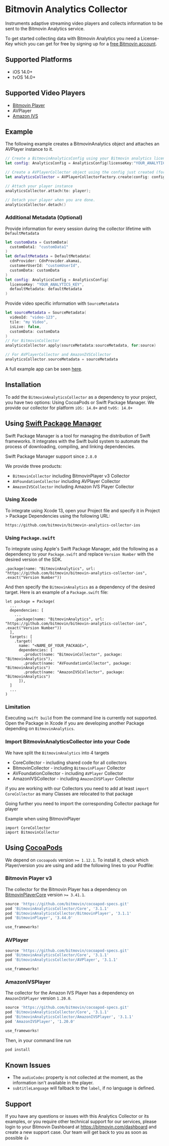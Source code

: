 # Bitmovin Analytics Collector

Instruments adaptive streaming video players and collects information to be sent to the Bitmovin Analytics service.

To get started collecting data with Bitmovin Analytics you need a License-Key which you can get for free by signing up for a [free Bitmovin account](https://bitmovin.com/dashboard/signup).

## Supported Platforms

- iOS 14.0+
- tvOS 14.0+

## Supported Video Players

- [Bitmovin Player](https://github.com/bitmovin/bitmovin-player-ios-sdk-cocoapod)
- AVPlayer
- [Amazon IVS](https://docs.aws.amazon.com/ivs/latest/userguide/player-ios.html)

## Example

The following example creates a BitmovinAnalytics object and attaches an AVPlayer instance to it.

```swift
// Create a BitmovinAnalyticsConfig using your Bitmovin analytics license key
let config: AnalyticsConfig = AnalyticsConfig(licenseKey:"YOUR_ANALYTICS_KEY")

// Create a AVPlayerCollector object using the config just created (for the Bitmovin Player, create a BitmovinPlayerCollector)
let analyticsCollector = AVPlayerCollectorFactory.create(config: config);

// Attach your player instance
analyticsCollector.attach(to: player);

// Detach your player when you are done.
analyticsCollector.detach()
```

### Additional Metadata (Optional)
Provide information for every session during the collector lifetime with `DefaultMetadata`
```swift
let customData = CustomData(
  customData1: "customData1"
)
let defaultMetadata = DefaultMetadata(
  cdnProvider: CdnProvider.akamai,
  customerUserId: "customUserId",
  customData: customData
)
let config: AnalyticsConfig = AnalyticsConfig(
  licenseKey: "YOUR_ANALYTICS_KEY",
  defaultMetadata: defaultMetadata
)

```

Provide video specific information with `SourceMetadata`
```swift 
let sourceMetadata = SourceMetadata(
  videoId: "video-123",
  tile: "my Video",
  isLive: false,
  customData: customData
)
// For BitmovinCollector
analyticsCollector.apply(sourceMetadata:sourceMetadata, for:source)

// For AVPlayerCollector and AmazonIVSCollector
analyticsCollector.sourceMetadata = sourceMetadata
```

A full example app can be seen [here](https://github.com/bitmovin/bitmovin-analytics-collector-ios-samples).

## Installation

To add the `BitmovinAnalyticsCollector` as a dependency to your project, you have two options: Using CocoaPods or Swift Package Manager.
We provide our collector for platform `iOS: 14.0+` and `tvOS: 14.0+`

## Using [Swift Package Manager](https://swift.org/package-manager/)

Swift Package Manager is a tool for managing the distribution of Swift frameworks. It integrates with the Swift build system to automate the process of downloading, compiling, and linking dependencies.

Swift Package Manager support since `2.8.0`

We provide three products:
- `BitmovinCollector` including BitmovinPlayer v3 Collector
- `AVFoundationCollector` including AVPlayer Collector
- `AmazonIVSCollector` including Amazon IVS Player Collector

### Using Xcode

To integrate using Xcode 13, open your Project file and specify it in Project > Package Dependencies using the following URL:

```
https://github.com/bitmovin/bitmovin-analytics-collector-ios
```
### Using `Package.swift`

To integrate using Apple's Swift Package Manager, add the following as a dependency to your `Package.swift` and replace `Version Number` with the desired version of the SDK.
```
.package(name: "BitmovinAnalytics", url: "https://github.com/bitmovin/bitmovin-analytics-collector-ios", .exact("Version Number"))
```
And then specify the `BitmovinAnalytics` as a dependency of the desired target. Here is an example of a `Package.swift` file:
```
let package = Package(
  ...
  dependencies: [
    ...
    .package(name: "BitmovinAnalytics", url: "https://github.com/bitmovin/bitmovin-analytics-collector-ios", .exact("Version Number"))
  ],
  targets: [
    .target(
      name: "<NAME_OF_YOUR_PACKAGE>",
      dependencies: [
        .product(name: "BitmovinCollector", package: "BitmovinAnalytics"),
        .product(name: "AVFoundationCollector", package: "BitmovinAnalytics")
        .product(name: "AmazonIVSCollector", package: "BitmovinAnalytics")
      ]),
  ]
  ...
)
```
### Limitation
Executing `swift build` from the command line is currently not supported. Open the Package in Xcode if you are developing another Package depending on `BitmovinAnalytics`.

### Import BitmovinAnalyticsCollector into your Code

We have split the `BitmovinAnalytics` into 4 targets
- CoreCollector - including shared code for all collectors
- BitmovinCollector - including `BitmovinPlayer` Collector
- AVFoundationCollector - including `AVPlayer` Collector
- AmazonIVSCollector - including `AmazonIVSPlayer` Collector

if you are working with our Collectors you need to add at least `import CoreCollector` as many Classes are relocated to that package

Going further you need to import the corresponding Collector package for player

Example when using BitmovinPlayer
```
import CoreCollector
import BitmovinCollector
```

## Using [CocoaPods](https://cocoapods.org/)

We depend on `cocoapods` version `>= 1.12.1`.
To install it, check which Player/version you are using and add the following lines to your Podfile:

### Bitmovin Player v3

The collector for the Bitmovin Player has a dependency on [BitmovinPlayerCore](https://github.com/bitmovin/player-ios-core.git) version `>= 3.41.1`.

```ruby
source 'https://github.com/bitmovin/cocoapod-specs.git'
pod 'BitmovinAnalyticsCollector/Core', '3.1.1'
pod 'BitmovinAnalyticsCollector/BitmovinPlayer', '3.1.1'
pod 'BitmovinPlayer', '3.44.0'

use_frameworks!
```

### AVPlayer

```ruby
source 'https://github.com/bitmovin/cocoapod-specs.git'
pod 'BitmovinAnalyticsCollector/Core', '3.1.1'
pod 'BitmovinAnalyticsCollector/AVPlayer', '3.1.1'

use_frameworks!
```

### AmazonIVSPlayer

The collector for the Amazon IVS Player has a dependency on `AmazonIVSPlayer` version `1.20.0`.

```ruby
source 'https://github.com/bitmovin/cocoapod-specs.git'
pod 'BitmovinAnalyticsCollector/Core', '3.1.1'
pod 'BitmovinAnalyticsCollector/AmazonIVSPlayer', '3.1.1'
pod 'AmazonIVSPlayer', '1.20.0'

use_frameworks!
```

Then, in your command line run

```ruby
pod install
```

## Known Issues

- The `audioCodec` property is not collected at the moment, as the information isn't available in the player.
- `subtitleLanguage` will fallback to the `label`, if no language is defined.

## Support
If you have any questions or issues with this Analytics Collector or its examples, or you require other technical support for our services, please login to your Bitmovin Dashboard at https://bitmovin.com/dashboard and create a new support case. Our team will get back to you as soon as possible 👍
